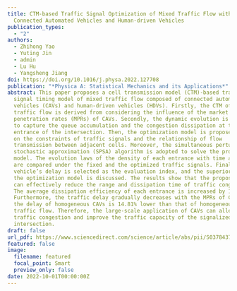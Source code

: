 ```yaml
---
title: CTM-based Traffic Signal Optimization of Mixed Traffic Flow with
  Connected Automated Vehicles and Human-driven Vehicles
publication_types:
  - "2"
authors:
  - Zhihong Yao
  - Yuting Jin
  - admin
  - Lu Hu
  - Yangsheng Jiang
doi: https://doi.org/10.1016/j.physa.2022.127708
publication: "*Physica A: Statistical Mechanics and its Applications*"
abstract: This paper proposes a cell transmission model (CTM)-based traffic
  signal timing model of mixed traffic flow composed of connected automated
  vehicles (CAVs) and human-driven vehicles (HDVs). Firstly, the CTM of mixed
  traffic flow is derived from considering the influence of the market
  penetration rates (MPRs) of CAVs. Secondly, the dynamic evolution is developed
  to capture the queue accumulation and the congestion dissipation at the
  entrance of the intersection. Then, the optimization model is proposed based
  on the constraints of traffic signals and the relationship of flow
  transmission between adjacent cells. Moreover, the simultaneous perturbation
  stochastic approximation (SPSA) algorithm is adopted to solve the proposed
  model. The evolution laws of the density of each entrance with time and space
  are compared under the fixed and the optimized traffic signals. Finally, the
  vehicle’s delay is selected as the evaluation index, and the superiority of
  the optimization model is discussed. The results show that the proposed model
  can effectively reduce the range and dissipation time of traffic congestion.
  The average dissipation efficiency of each entrance is increased by 11.11%.
  Furthermore, the traffic delay gradually decreases with the MPRs of CAVs, and
  the delay of homogeneous CAVs is 14.81% lower than that of homogeneous HDVs
  traffic flow. Therefore, the large-scale application of CAVs can alleviate
  traffic congestion and improve the traffic capacity of the signalized
  intersection.
draft: false
url_pdf: https://www.sciencedirect.com/science/article/abs/pii/S037843712200468X
featured: false
image:
  filename: featured
  focal_point: Smart
  preview_only: false
date: 2022-10-01T00:00:00Z
---
```

